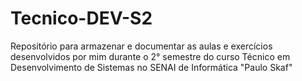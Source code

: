 # Tecnico-DEV-S2
Repositório para armazenar e documentar as aulas e exercícios desenvolvidos por mim durante o 2° semestre do curso Técnico em Desenvolvimento de Sistemas no SENAI de Informática "Paulo Skaf"
